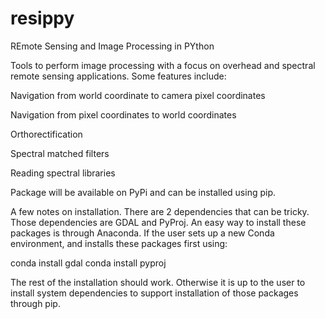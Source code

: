 # resippy
REmote Sensing and Image Processing in PYthon

Tools to perform image processing with a focus on overhead and spectral remote sensing applications.  Some features include:

Navigation from world coordinate to camera pixel coordinates

Navigation from pixel coordinates to world coordinates

Orthorectification

Spectral matched filters

Reading spectral libraries



Package will be available on PyPi and can be installed using pip.


A few notes on installation.  There are 2 dependencies that can be tricky.  Those dependencies are GDAL and PyProj.  An easy way to install these packages is through Anaconda.  If the user sets up a new Conda environment, and installs these packages first using:


conda install gdal
conda install pyproj


The rest of the installation should work.  Otherwise it is up to the user to install system dependencies to support installation of those packages through pip.
